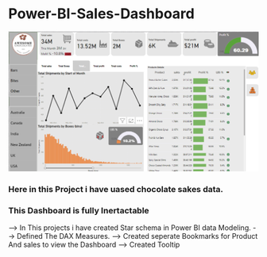 # Power-BI-Sales-Dashboard

![Portfolio Dashboard](https://github.com/Rohit-Bhavikatte1/Power-BI-Sales-Dashboard/blob/main/Screenshot%202024-09-18%20150259.png)

### Here in this Project i have uased chocolate sakes data.
### This Dashboard is fully Inertactable 
--> In This projects i have created Star schema in Power BI data Modeling.
--> Defined The DAX Measures.
--> Created seperate Bookmarks for Product And sales to view the Dashboard
--> Created Tooltip 
